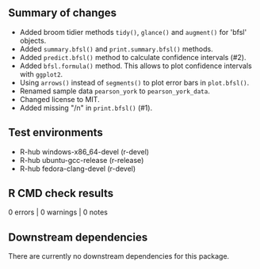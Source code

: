 ## Summary of changes
* Added broom tidier methods `tidy()`, `glance()` and `augment()` for 'bfsl' objects.
* Added `summary.bfsl()` and `print.summary.bfsl()` methods.
* Added `predict.bfsl()` method to calculate confidence intervals (#2).
* Added `bfsl.formula()` method. This allows to plot confidence intervals with `ggplot2`.
* Using `arrows()` instead of `segments()` to plot error bars in `plot.bfsl()`.
* Renamed sample data `pearson_york` to `pearson_york_data`.
* Changed license to MIT.
* Added missing "/n" in `print.bfsl()` (#1).

## Test environments
- R-hub windows-x86_64-devel (r-devel)
- R-hub ubuntu-gcc-release (r-release)
- R-hub fedora-clang-devel (r-devel)

## R CMD check results
0 errors | 0 warnings | 0 notes

## Downstream dependencies
There are currently no downstream dependencies for this package.
